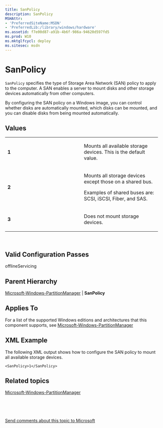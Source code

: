 ```yaml
---
title: SanPolicy
description: SanPolicy
MSHAttr:
- 'PreferredSiteName:MSDN'
- 'PreferredLib:/library/windows/hardware'
ms.assetid: f7e00d87-a91b-4b6f-986a-94620d597fd5
ms.prod: W10
ms.mktglfcycl: deploy
ms.sitesec: msdn
---
```


# SanPolicy


`SanPolicy` specifies the type of Storage Area Network (SAN) policy to apply to the computer. A SAN enables a server to mount disks and other storage devices automatically from other computers.

By configuring the SAN policy on a Windows image, you can control whether disks are automatically mounted, which disks can be mounted, and you can disable disks from being mounted automatically.

## Values


<table>
<colgroup>
<col width="50%" />
<col width="50%" />
</colgroup>
<tbody>
<tr class="odd">
<td><p><strong>1</strong></p></td>
<td><p>Mounts all available storage devices. This is the default value.</p></td>
</tr>
<tr class="even">
<td><p><strong>2</strong></p></td>
<td><p>Mounts all storage devices except those on a shared bus.</p>
<p>Examples of shared buses are: SCSI, iSCSI, Fiber, and SAS.</p></td>
</tr>
<tr class="odd">
<td><p><strong>3</strong></p></td>
<td><p>Does not mount storage devices.</p></td>
</tr>
</tbody>
</table>

 

## Valid Configuration Passes


offlineServicing

## Parent Hierarchy


[Microsoft-Windows-PartitionManager](microsoft-windows-partitionmanager.md) | **SanPolicy**

## Applies To


For a list of the supported Windows editions and architectures that this component supports, see [Microsoft-Windows-PartitionManager](microsoft-windows-partitionmanager.md)

## XML Example


The following XML output shows how to configure the SAN policy to mount all available storage devices.

``` syntax
<SanPolicy>1</SanPolicy>
```

## Related topics


[Microsoft-Windows-PartitionManager](microsoft-windows-partitionmanager.md)

 

 

[Send comments about this topic to Microsoft](mailto:wsddocfb@microsoft.com?subject=Documentation%20feedback%20%5Bp_unattend\p_unattend%5D:%20SanPolicy%20%20RELEASE:%20%2810/3/2016%29&body=%0A%0APRIVACY%20STATEMENT%0A%0AWe%20use%20your%20feedback%20to%20improve%20the%20documentation.%20We%20don't%20use%20your%20email%20address%20for%20any%20other%20purpose,%20and%20we'll%20remove%20your%20email%20address%20from%20our%20system%20after%20the%20issue%20that%20you're%20reporting%20is%20fixed.%20While%20we're%20working%20to%20fix%20this%20issue,%20we%20might%20send%20you%20an%20email%20message%20to%20ask%20for%20more%20info.%20Later,%20we%20might%20also%20send%20you%20an%20email%20message%20to%20let%20you%20know%20that%20we've%20addressed%20your%20feedback.%0A%0AFor%20more%20info%20about%20Microsoft's%20privacy%20policy,%20see%20http://privacy.microsoft.com/default.aspx. "Send comments about this topic to Microsoft")





